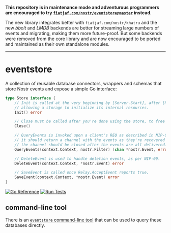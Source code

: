 <div>
<p><b>This repository is in maintenance mode and adventurous programmers are encouraged to try <a href="https://pkg.go.dev/fiatjaf.com/nostr/eventstore"><code>fiatjaf.com/nostr/eventstore@master</code></a> instead.</b></p>

<p>The new library integrates better with <code>fiatjaf.com/nostr/khatru</code> and the new <i>bbolt</i> and <i>LMDB</i> backends are better for streaming large numbers of events and migrating, making them more future-proof. But some backends were removed from the core library and are now encouraged to be ported and maintained as their own standalone modules.</p>
</div>

---

# eventstore

A collection of reusable database connectors, wrappers and schemas that store Nostr events and expose a simple Go interface:

```go
type Store interface {
	// Init is called at the very beginning by [Server.Start], after [Relay.Init],
	// allowing a storage to initialize its internal resources.
	Init() error

	// Close must be called after you're done using the store, to free up resources and so on.
	Close()

	// QueryEvents is invoked upon a client's REQ as described in NIP-01.
	// it should return a channel with the events as they're recovered from a database.
	// the channel should be closed after the events are all delivered.
	QueryEvents(context.Context, nostr.Filter) (chan *nostr.Event, error)

	// DeleteEvent is used to handle deletion events, as per NIP-09.
	DeleteEvent(context.Context, *nostr.Event) error

	// SaveEvent is called once Relay.AcceptEvent reports true.
	SaveEvent(context.Context, *nostr.Event) error
}
```

[![Go Reference](https://pkg.go.dev/badge/github.com/fiatjaf/eventstore.svg)](https://pkg.go.dev/github.com/fiatjaf/eventstore) [![Run Tests](https://github.com/fiatjaf/eventstore/actions/workflows/test.yml/badge.svg)](https://github.com/fiatjaf/eventstore/actions/workflows/test.yml)

## command-line tool

There is an [`eventstore` command-line tool](cmd/eventstore) that can be used to query these databases directly.
